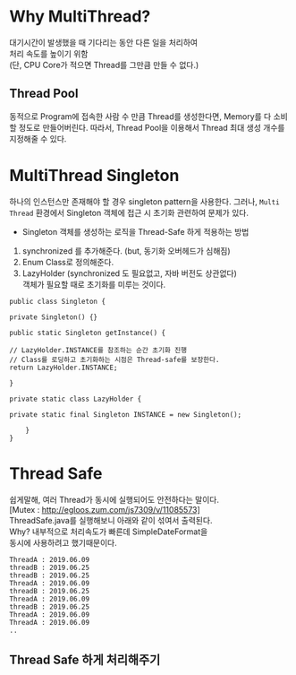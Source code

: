 # Why MultiThread?
대기시간이 발생했을 때 기다리는 동안 다른 일을 처리하여  
처리 속도를 높이기 위함  
(단, CPU Core가 적으면 Thread를 그만큼 만들 수 없다.)

## Thread Pool
동적으로 Program에 접속한 사람 수 만큼 Thread를 생성한다면,
Memory를 다 소비할 정도로 만들어버린다. 따라서, Thread Pool을 이용해서 Thread 최대 생성 개수를 지정해줄 수 있다.

# MultiThread Singleton

하나의 인스턴스만 존재해야 할 경우 singleton pattern을 사용한다. 그러나, `Multi Thread` 환경에서 Singleton 객체에 접근 시 초기화 관련하여 문제가 있다.  
- Singleton 객체를 생성하는 로직을 Thread-Safe 하게 적용하는 방법  
1.  synchronized 를 추가해준다. (but, 동기화 오버헤드가 심해짐)
2.  Enum Class로 정의해준다.
3.  LazyHolder (synchronized 도 필요없고, 자바 버전도 상관없다)  
  객체가 필요할 때로 초기화를 미루는 것이다.
```
public class Singleton {

private Singleton() {}

public static Singleton getInstance() {

// LazyHolder.INSTANCE를 참조하는 순간 초기화 진행
// Class를 로딩하고 초기화하는 시점은 Thread-safe를 보장한다.
return LazyHolder.INSTANCE;

}

private static class LazyHolder {

private static final Singleton INSTANCE = new Singleton();

	}
}
```
# Thread Safe
쉽게말해, 여러 Thread가 동시에 실행되어도 안전하다는 말이다.  
[Mutex : http://egloos.zum.com/js7309/v/11085573]  
ThreadSafe.java를 실행해보니 아래와 같이 섞여서 출력된다.  
Why? 내부적으로 처리속도가 빠른데 SimpleDateFormat을   
동시에 사용하려고 했기때문이다.  
```
ThreadA : 2019.06.09
threadB : 2019.06.25
threadB : 2019.06.25
ThreadA : 2019.06.09
threadB : 2019.06.25
ThreadA : 2019.06.09
threadB : 2019.06.25
ThreadA : 2019.06.09
ThreadA : 2019.06.09
..
```

## Thread Safe 하게 처리해주기
